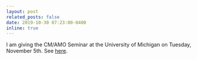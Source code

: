 ```yaml
---
layout: post
related_posts: false
date: 2019-10-30 07:23:00-0400
inline: true
---
```


I am giving the CM/AMO Seminar at the University of Michigan on Tuesday, November 5th. See [here](https://lsa.umich.edu/physics/news-events/all-events.detail.html/65481-16605627.html).
